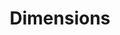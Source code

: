 ---
bigquery: https://console.cloud.google.com/bigquery?p=covid-19-dimensions-ai&page=table&d=data&t=publications
contributors: Digital Science, https://www.digital-science.com/
cost: Free for personal, non-commercial use.
description: Dimensions contains more than 100 million publications, ranging from
  articles published in scholarly journals, books and book chapters, to preprints
  and conference proceedings. All publications are contextualized with linked data
  sets, funding, publications, patents, clinical trials, and policy documents. You
  can also view associated categories, funders, institutions, and researcher profiles.
documentation: https://docs.dimensions.ai/bigquery/index.html
last_edit: 04/07/2022, 23:43:28
location: https://www.dimensions.ai/products/free/
maintained_by: Digital Science, https://www.digital-science.com/
schema_fields:
- associated_grant_ids
- resulting_publication_doi
- research_orgs
- funding_jpy
- associated_publication_pmid
- resulting_publication_ids
- expiration_date
- pages
- metrics
- conference
- editors
- legal_status
- created_date
- isbn
- email_address
- category_icrp_ct
- book_title
- grant_number
- proceedings_title
- filing_date
- reference_ids
- researcher_ids
- phase
- original_assignee_orgs
- associated_publication_arxiv_id
- funding_usd
- granted_date
- date_inserted
- funder_countries
- filing_status
- parent_id
- funder_org_cities
- ipcr
- citations_count
- priority_year
- investigators
- description
- citation_string
- funding_chf
- id
- eisbn
- gender
- inventor_names
- category_rcdc
- priority_date
- clinical_trial_ids
- funding_cad
- book_series_title
- category_hra
- issue
- date_normal
- kind
- category_uoa
- jurisdiction
- expiration_year
- publication_date
- journal_lists
- active_years
- supporting_grant_ids
- mesh_terms
- category_bra
- assignee_countries
- external_ids
- funding_aud
- name
- open_access_categories_v2
- brief_title
- funding_cny
- cpc
- foa_number
- granted_year
- embargo_date
- funding_eur
- date_modified
- end_date
- aliases
- organisation_details
- pmid
- types
- research_org_country_names
- established
- date_online
- research_org_cities
- repository_id
- category_hrcs_rac
- linkout
- patent_ids
- repository_url
- doi
- type
- year
- subtitles
- funder_org_acronyms
- citations
- associated_publication_doi
- publisher
- journal
- relationships
- associated_publication_id
- category_sdg
- open_access_categories
- research_org_countries
- date
- mesh_headings
- application_number
- family_members_ids
- abstract
- license
- volume
- family_id
- funding_amount
- publication_ids
- start_year
- status
- wikipedia_url
- assignee_orgs
- categories
- funder_orgs
- repository_name
- funder_org_countries
- category_icrp_cso
- language
- legal_events
- original_title
- original_abstract
- source_id
- acronyms
- current_assignee_orgs
- acronym
- category_for
- category_hrcs_hc
- start_date
- original_assignee
- funder_org
- cited_by_ids
- date_imported_gbq
- title
- acknowledgements
- current_assignee
- original_assignee_countries
- end_year
- funding_currency
- funding_gbp
- registry
- current_assignee_countries
- links
- labels
- conditions
- concepts
- funding_details
- pmcid
- filing_year
- family_count
- date_print
- research_org_state_names
- interventions
- arxiv_id
- publication_year
- research_org_city_names
- altmetrics
- research_org_state_codes
- address
- funder_org_state_codes
- authors
- funding_nzd
shortname: dimensions
tags:
- scholarly literature
- patents
- funding
- clinical trials
- academic profiles
terms_of_use: 'Use of both the Dimensions COVID-19 dataset and full Dimensions dataset
  are subject to the Dimensions Terms of use: https://www.dimensions.ai/policies-terms-legal '
title: Dimensions
uuid: dcff88bd-fe6b-4fdb-8159-809bf9d7bc1c
---